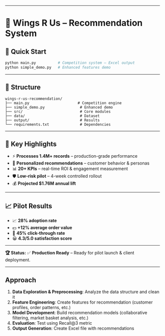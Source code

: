 

---

# **🍗 Wings R Us – Recommendation System**

## **🚀 Quick Start**

```bash
python main.py          # Competition system – Excel output  
python simple_demo.py   # Enhanced features demo  
```

---

## **📁 Structure**

```
wings-r-us-recommendation/
├── main.py                      # Competition engine  
├── simple_demo.py                # Enhanced demo  
├── src/                          # Core modules  
├── data/                         # Dataset  
├── output/                       # Results  
└── requirements.txt              # Dependencies  
```

---

## **🎯 Key Highlights**

* ⚡ **Processes 1.4M+ records** – production-grade performance
* 🧠 **Personalized recommendations** – customer behavior & personas
* 📊 **20+ KPIs** – real-time ROI & engagement measurement
* 🛡 **Low-risk pilot** – 4-week controlled rollout
* 💰 **Projected \$1.76M annual lift**

---

## **📈 Pilot Results**

* 📈 **28% adoption rate**
* 💵 **+12% average order value**
* 🎯 **45% click-through rate**
* 😀 **4.3/5.0 satisfaction score**

---

**🏆 Status:** ✅ **Production Ready** – Ready for pilot launch & client deployment.

---

## Approach
1. **Data Exploration & Preprocessing**: Analyze the data structure and clean it
2. **Feature Engineering**: Create features for recommendation (customer profiles, order patterns, etc.)
3. **Model Development**: Build recommendation models (collaborative filtering, market basket analysis, etc.)
4. **Evaluation**: Test using Recall@3 metric
5. **Output Generation**: Create Excel file with recommendations
